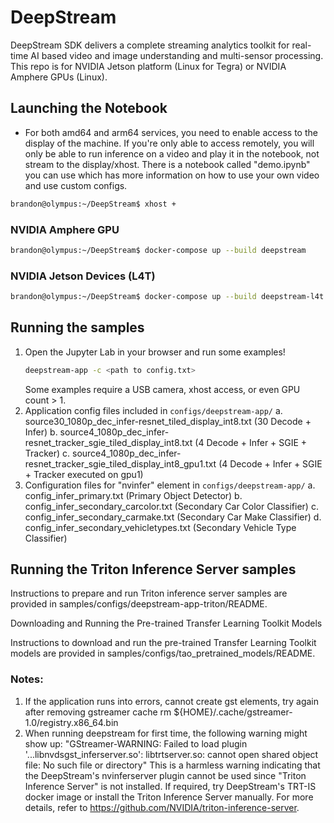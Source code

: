 # DeepStream
DeepStream SDK delivers a complete streaming analytics toolkit for real-time AI based video and image understanding and multi-sensor processing. This repo is for NVIDIA Jetson platform (Linux for Tegra) or NVIDIA Amphere GPUs (Linux).

## Launching the Notebook
* For both amd64 and arm64 services, you need to enable access to the display of the machine. If you're only able to access remotely, you will only be able to run inference on a video and play it in the notebook, not stream to the display/xhost. There is a notebook called "demo.ipynb" you can use which has more information on how to use your own video and use custom configs.

```bash
brandon@olympus:~/DeepStream$ xhost +
```
### NVIDIA Amphere GPU
```bash
brandon@olympus:~/DeepStream$ docker-compose up --build deepstream
```
### NVIDIA Jetson Devices (L4T)
```bash
brandon@olympus:~/DeepStream$ docker-compose up --build deepstream-l4t
```
## Running the samples

1. Open the Jupyter Lab in your browser and run some examples!
   ```bash
   deepstream-app -c <path to config.txt>
   ```
   Some examples require a USB camera, xhost access, or even GPU count > 1. 
2. Application config files included in `configs/deepstream-app/`
   a. source30_1080p_dec_infer-resnet_tiled_display_int8.txt (30 Decode + Infer)
   b. source4_1080p_dec_infer-resnet_tracker_sgie_tiled_display_int8.txt
      (4 Decode + Infer + SGIE + Tracker)
   c. source4_1080p_dec_infer-resnet_tracker_sgie_tiled_display_int8_gpu1.txt
      (4 Decode + Infer + SGIE + Tracker executed on gpu1)
3. Configuration files for "nvinfer" element in `configs/deepstream-app/`
   a. config_infer_primary.txt (Primary Object Detector)
   b. config_infer_secondary_carcolor.txt (Secondary Car Color Classifier)
   c. config_infer_secondary_carmake.txt (Secondary Car Make Classifier)
   d. config_infer_secondary_vehicletypes.txt (Secondary Vehicle Type Classifier)


## Running the Triton Inference Server samples


Instructions to prepare and run Triton inference server samples
are provided in samples/configs/deepstream-app-triton/README.


Downloading and Running the Pre-trained Transfer Learning Toolkit Models

Instructions to download and run the pre-trained Transfer Learning Toolkit models
are provided in samples/configs/tao_pretrained_models/README.


### Notes:

1. If the application runs into errors, cannot create gst elements, try again
after removing gstreamer cache
   rm ${HOME}/.cache/gstreamer-1.0/registry.x86_64.bin
2. When running deepstream for first time, the following warning might show up:
   "GStreamer-WARNING: Failed to load plugin '...libnvdsgst_inferserver.so':
    libtrtserver.so: cannot open shared object file: No such file or directory"
This is a harmless warning indicating that the DeepStream's nvinferserver plugin
cannot be used since "Triton Inference Server" is not installed.
If required, try DeepStream's TRT-IS docker image or install the Triton Inference
Server manually. For more details, refer to https://github.com/NVIDIA/triton-inference-server.